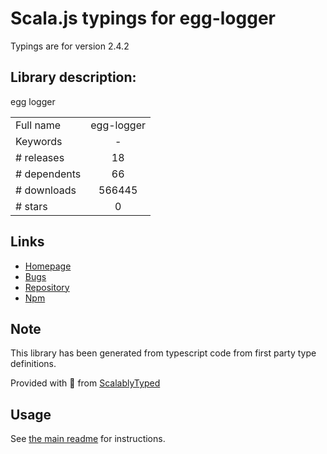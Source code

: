 
# Scala.js typings for egg-logger

Typings are for version 2.4.2

## Library description:
egg logger

|                    |                 |
| ------------------ | :-------------: |
| Full name          | egg-logger |
| Keywords           | - |
| # releases         | 18 |
| # dependents       | 66 |
| # downloads        | 566445 |
| # stars            | 0 |

## Links
- [Homepage](https://github.com/eggjs/egg-logger)
- [Bugs](https://github.com/eggjs/egg-logger/issues)
- [Repository](https://github.com/eggjs/egg-logger)
- [Npm](https://www.npmjs.com/package/egg-logger)
    


## Note
This library has been generated from typescript code from first party type definitions.

Provided with :purple_heart: from [ScalablyTyped](https://github.com/oyvindberg/ScalablyTyped)

## Usage
See [the main readme](../../readme.md) for instructions.


